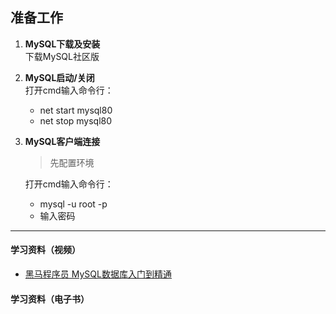 ## 准备工作
1. **MySQL下载及安装**  
    下载MySQL社区版

2. **MySQL启动/关闭**  
    打开cmd输入命令行：
    - net start mysql80  
    - net stop mysql80

3. **MySQL客户端连接**  

    > 先配置环境  
    
    打开cmd输入命令行：  
    - mysql -u root -p 
    - 输入密码  

---
#### 学习资料（视频）  
- <a href="https://www.bilibili.com/video/BV1Kr4y1i7ru?spm_id_from=333.788.player.switch&vd_source=0af3f3aee70186db0ff8b48dc6b2a415&p=1">黑马程序员 MySQL数据库入门到精通</a>  

#### 学习资料（电子书）